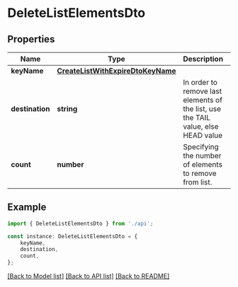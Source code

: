 # DeleteListElementsDto


## Properties

Name | Type | Description | Notes
------------ | ------------- | ------------- | -------------
**keyName** | [**CreateListWithExpireDtoKeyName**](CreateListWithExpireDtoKeyName.md) |  | [default to undefined]
**destination** | **string** | In order to remove last elements of the list, use the TAIL value, else HEAD value | [default to DestinationEnum_Tail]
**count** | **number** | Specifying the number of elements to remove from list. | [default to 1]

## Example

```typescript
import { DeleteListElementsDto } from './api';

const instance: DeleteListElementsDto = {
    keyName,
    destination,
    count,
};
```

[[Back to Model list]](../README.md#documentation-for-models) [[Back to API list]](../README.md#documentation-for-api-endpoints) [[Back to README]](../README.md)
